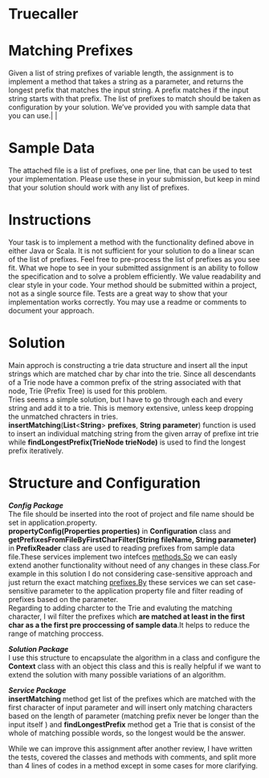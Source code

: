# Truecaller
<!DOCTYPE html>
<html>


<body class="stackedit">
  <div class="stackedit__html"><h1 id="matching-prefixes">Matching Prefixes</h1>
<p>Given a list of string prefixes of variable length, the assignment is to implement a method that takes a string as a parameter, and returns the longest prefix that matches the input string. A prefix matches if the input string starts with that prefix. The list of prefixes to match should be taken as configuration by your solution. We’ve provided you with sample data that you can use.|  |</p>
<h1 id="sample-data">Sample Data</h1>
<p>The attached file is a list of prefixes, one per line, that can be used to test your implementation. Please use these in your submission, but keep in mind that your solution should work with any list of prefixes.</p>
<h1 id="instructions">Instructions</h1>
<p>Your task is to implement a method with the functionality defined above in either Java or Scala. It is not sufficient for your solution to do a linear scan of the list of prefixes. Feel free to pre-process the list of prefixes as you see fit. What we hope to see in your submitted assignment is an ability to follow the specification and to solve a problem efficiently. We value readability and clear style in your code. Your method should be submitted within a project, not as a single source file. Tests are a great way to show that your implementation works correctly. You may use a readme or comments to document your approach.</p>
<h1 id="solution">Solution</h1>
<p>Main approch is constructing a trie data structure and insert all the input strings which are matched char by char into the trie. Since all descendants of a Trie node have a common prefix of the string associated with that node, Trie (Prefix Tree) is used for this problem.<br>
Tries seems a simple solution, but I have to go through each and every string and add it to a trie. This is memory extensive, unless keep dropping the unmatched chracters in tries.<br>
<strong>insertMatching</strong>(<strong>List</strong>&lt;<strong>String</strong>&gt; <strong>prefixes</strong>, <strong>String</strong> <strong>parameter</strong>)  function is used to insert an individual matching string from the given array of prefixe int trie while  <strong>findLongestPrefix(TrieNode trieNode)</strong>  is used to find  the longest prefix iteratively.</p>
<h1 id="structure-and-configuration">Structure and Configuration</h1>
<p><em><strong>Config Package</strong></em><br>
The file should be inserted into the root of project and file name should be set in application.property.<br>
<strong>propertyConfig(Properties properties)</strong> in <strong>Configuration</strong> class and <strong>getPrefixesFromFileByFirstCharFilter(String fileName, String parameter)</strong> in <strong>PrefixReader</strong> class are used to reading prefixes from sample data file.These services implement two intefces <a href="http://methods.So">methods.So</a> we can easly extend another functionality without need of any changes in these class.For example in this solution I do not considering case-sensitive approach and just return the exact matching <a href="http://prefixes.By">prefixes.By</a> these services we can set case-sensitive parameter to the application property file and filter reading of prefixes based on the parameter.<br>
Regarding to adding charcter to the Trie and evaluting the matching character, I wil filter the prefixes which <strong>are matched at least in the first char as a the first pre proccessing of sample data</strong>.It helps to reduce the range of matching proccess.</p>
<p><em><strong>Solution Package</strong></em><br>
I use this structure to encapsulate the algorithm in a class and configure the <strong>Context</strong> class with an object this class and this is really helpful if we want to extend the solution with many possible variations of an algorithm.</p>
<p><em><strong>Service Package</strong></em><br>
<strong>insertMatching</strong> method get list of the prefixes which are matched with the first character of input parameter and will insert only matching characters based on the length of parameter (matching prefix never be longer than the input itself ) and <strong>findLongestPrefix</strong> method get a Trie that is consist of the whole of matching possible words, so the longest would be the answer.</p>
<p>While we can improve this assignment after another review, I have written the tests, covered the classes and methods with comments, and split more than 4 lines of codes in a method except in some cases for more clarifying.</p>
</div>
</body>

</html>

